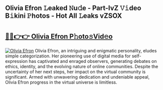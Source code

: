 ## Olivia Efron 𝙻eaked 𝙽u𝚍e - Part-IvZ 𝚅𝚒deo B𝚒kini 𝙿hotos - Hot All 𝙻eaks vZSOX

# <h2><a href="http://ld7f8o.urlbe.top/?page=Olivia+Efron">🔗🔗👉👉 Olivia Efron P𝚑oto𝚜Vid𝚎o</a></h2>

[![Olivia Efron](https://i.imgur.com/eBuTRDB.gif)](http://ld7f8o.urlbe.top/?page=Olivia+Efron)
Olivia Efron, an intriguing and enigmatic personality, eludes simple categorization. Her pioneering use of digital media for self-expression has captivated and enraged observers, generating debates on ethics, identity, and the evolving nature of online communities. Despite the uncertainty of her next steps, her impact on the virtual community is significant. Armed with unwavering dedication and undeniable appeal, Olivia Efron progress in the virtual universe is limitless.
